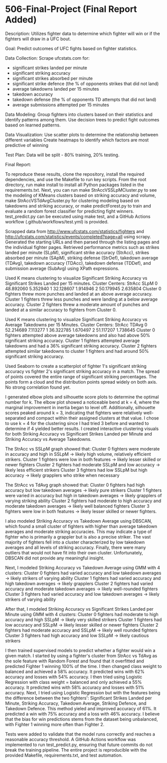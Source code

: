 # 506-Final-Project (Final Report Added)

Description: 
Utilizes fighter data to determine which fighter will win or if the fighters will draw in a UFC bout.

Goal:
Predict outcomes of UFC fights based on fighter statistics.

Data Collection:
Scrape ufcstats.com for:
- significant strikes landed per minute
- significant striking accuracy
- significant strikes absorbed per minute
- significant strike defence (the % of opponents strikes that did not land)
- average takedowns landed per 15 minutes
- takedown accuracy
- takedown defense (the % of opponents TD attempts that did not land)
- average submissions attempted per 15 minutes

Data Modeling:
Group fighters into clusters based on their statistics and identify patterns among them.
Use decision trees to predict fight outcomes based on learned patterns.

Data Visualization:
Use scatter plots to determine the relationship between different variables
Create heatmaps to identify which factors are most predictive of winning

Test Plan:
Data will be split - 80% training, 20% testing.

Final Report:

To reproduce these results, clone the repository, install the required dependencies, and use the Makefile to run key scripts. From the root directory, run make install to install all Python packages listed in the requirements.txt. Next, you can run make StrAccVSSLpMCluster.py to see the modeling of KMeans clusters based on striking accuracy and volume, make StrAccVSTdAvgCluster.py for clustering modeling based on takedowns and striking accuracy, or make predictForest.py to train and evaluate a random forest classifier for predicting fight winners. test_predict.py can be executed using make test, and a GitHub Actions workflow (.github/workflows/test.yml) is provided.

Scrapped data from http://www.ufcstats.com/statistics/fighters and http://ufcstats.com/statistics/events/completed?page=all using scrapy.
Generated the starting URLs and then parsed through the listing pages and the individual fighter pages.
Retrieved performance metrics such as strikes landed per minute (SLpM), significant strike accuracy (StrAcc), strikes absorbed per minute (SApM), striking defense (StrDef), takedown average (TDAvg), takedown accuracy (TDAcc), takedown defense (TDDef), and submission average (SubAvg) using XPath expressions.

Used K means clustering to visualize Significant Striking Accuracy vs Significant Strikes Landed per 15 minutes. 
Cluster Centers:
      StrAcc      SLpM
0  48.892060  5.352940
1  32.128607  1.914946
2  50.179945  2.635804
Cluster 0 fighters threw more punches and landed at an above average accuracy.
Cluster 1 fighters threw less punches and were landing at a below average accuracy.
Cluster 2 fighters threw a moderate amount of punches and landed at a similar accuracy to fighters from Cluster 0.

Used K means clustering to visualize Significant Striking Accuracy vs Average Takedowns per 15 Minutes.
Cluster Centers:
      StrAcc     TDAvg
0  52.214689  7.113277
1  36.322785  1.670497
2  51.117207  1.738645
Cluster 0 fighters attempted above average takedowns and also had above 50% significant striking accuracy.
Cluster 1 fighters attempted average takedowns and had a 36% significant striking accuracy.
Cluster 2 fighters attempted similar takedowns to cluster 1 fighters and had around 50% significant striking accuracy.

Used Seaborn to create a scatterplot of fighter 1's significant striking accuracy vs fighter 2's significant striking accuracy in a match.
The spread of points covered the entire range of significant striking percentages.
The points form a cloud and the distribution points spread widely on both axis.
No strong correlation found yet. 

I generated elbow plots and silhouette score plots to determine the optimal number for k. The elbow plot showed a noticeable bend at k = 4, where the marginal improvement in inertia began to level off. Additionally, silhouette scores peaked around k = 3, indicating that fighters were relatively well-separated and compact within their assigned clusters at that value. I chose to use k = 4 for the clustering since I had tried 3 before and wanted to determine if 4 yielded better results. I created interactive clustering visuals for both Striking Accuracy vs Significant Strikes Landed per Minute and Striking Accuracy vs Average Takedowns. 

The StrAcc vs SSLpM graph showed that:
Cluster 0 fighters were moderate in accuracy and high in SSLpM -> likely high volume, relatively efficient strikers.
Cluster 1 fighters were low in both features -> likely lesser skilled or newer fighters
Cluster 2 fighters had moderate SSLpM and low accuracy -> likely less efficient strikers
Cluster 3 fighters had low SSLpM but high accuracy -> likely grapplers who strike when necessary

The StrAcc vs TdAvg graph showed that:
Cluster 0 fighters had high accuracy but low takedown averages -> likely pure strikers
Cluster 1 fighters were varied in accuracy but high in takedown averages -> likely grapplers of varying striking ability
Cluster 2 fighters had moderate to high accuracy and moderate takedown averages -> likely well balanced fighters
Cluster 3 fighters were low in both features -> likely lesser skilled or newer fighters. 

I also modeled Striking Accuracy vs Takedown Average using DBSCAN, which found a small cluster of fighters with higher than average takedown averages and moderate striking accuracies. This may indicate a type of fighter who is primarily a grappler but is also a precise striker. The vast majority of fighters fell into a cluster characterized by low takedown averages and all levels of striking accuracy. Finally, there were many outliers that would not have fit into their own cluster. Unfortunately, DBSCAN did not provide any meaningful insight. 

Next, I modeled Striking Accuracy vs Takedown Average using GMM with 4 clusters:
Cluster 0 fighters had varied accuracy and low takedown averages -> likely strikers of varying ability
Cluster 1 fighters had varied accuracy and high takedown averages -> likely grapplers
Cluster 2 fighters had varied accuracy and moderate takedown averages -> likely well-rounded fighters
Cluster 3 fighters had varied accuracy and low takedown averages -> likely strikers of varying ability

After that, I modeled Striking Accuracy vs Significant Strikes Landed per Minute using GMM with 4 clusters:
Cluster 0 fighters had moderate to high accuracy and high SSLpM -> likely very skilled strikers
Cluster 1 fighters had low accuracy and SSLpM -> likely lesser skilled or newer fighters
Cluster 2 fighters had moderate accuracy and SSLpM -> likely well rounded fighters
Cluster 3 fighters had high accuracy and low SSLpM -> likely cautious strikers

I then trained supervised models to predict whether a fighter would win a given match. I started by using a fighter's cluster from StrAcc vs TdAvg as the sole feature with Random Forest and found that it overfitted and predicted Fighter 1 winning 100% of the time. I then changed class weight to balanced and achieved a 58% accuracy. It predicted wins with 62% accuracy and losses with 54% accuracy. I then tried using Logistic Regression with class weight = balanced and only achieved a 55% accuracy. It predicted wins with 58% accuracy and losses with 51% accuracy. Next, I tried using Logistic Regression but with the features being the difference between the two fighters': Significant Strikes Landed per Minute, Striking Accuracy, Takedown Average, Striking Defence, and Takedown Defence. This method yieled and improved accuracy of 61%. It predicted a win with 75% accuracy and a loss with 46% accuracy. I believe that the bias for win predictions stems from the dataset being unbalanced, with Fighter 1 winning more often than Fighter 2. 

Tests were added to validate that the model runs correctly and reaches a reasonable accuracy threshold. A GitHub Actions workflow was implemented to run test_predict.py, ensuring that future commits do not break the training pipeline. The entire project is reproducible with the provided Makefile, requirements.txt, and test automation.
